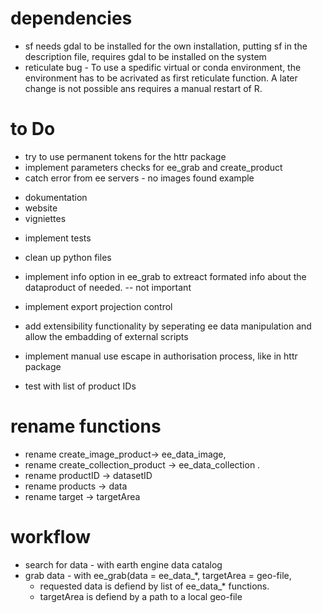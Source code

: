# dependencies

* sf needs gdal to be installed for the own installation, putting sf in the description file, requires gdal to be installed on the system
* reticulate bug - To use a spedific virtual or conda environment, the environment has to be acrivated as first reticulate function. A later change is not possible ans requires a manual restart of R. 

# to Do

+ try to use permanent tokens for the httr package
+ implement parameters checks for ee_grab and create_product
+ catch error from ee servers - no images found example
* dokumentation
* website
* vigniettes
+ implement tests
* clean up python files

* implement info option in ee_grab to extreact formated info about the dataproduct of needed. -- not important

* implement export projection control
* add extensibility functionality by seperating ee data manipulation and allow the embadding of external scripts
* implement manual use escape in authorisation process, like in httr package
* test with list of product IDs

# rename functions

* rename create_image_product-> ee_data_image, 
* rename create_collection_product -> ee_data_collection .
* rename productID -> datasetID
* rename products -> data
* rename target -> targetArea

# workflow

* search for data - with earth engine data catalog
* grab data - with ee_grab(data = ee_data_*, targetArea = geo-file, 
  * requested data is defiend by list of ee_data_* functions.
  * targetArea is defiend by a path to a local geo-file
  

